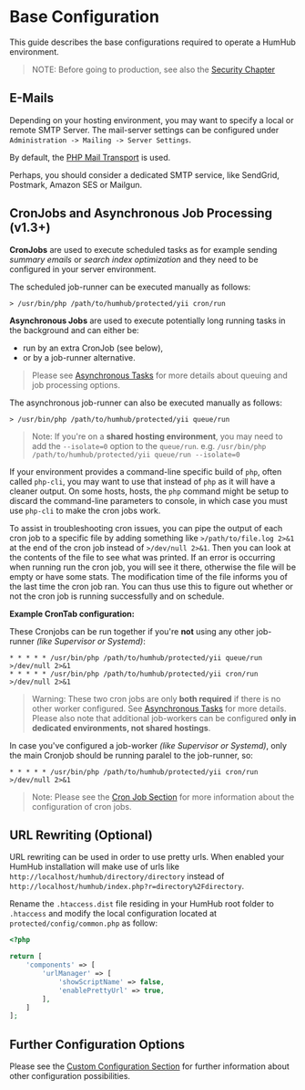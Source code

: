 Base Configuration
=============

This guide describes the base configurations required to operate a HumHub environment.

> NOTE: Before going to production, see also the [Security Chapter](security.md)


E-Mails
-------

Depending on your hosting environment, you may want to specify a local or remote SMTP Server.
The mail-server settings can be configured under `Administration -> Mailing -> Server Settings`.

By default, the [PHP Mail Transport](http://php.net/manual/en/mail.setup.php) is used.

Perhaps, you should consider a dedicated SMTP service, like SendGrid, Postmark, Amazon SES or Mailgun.


CronJobs and Asynchronous Job Processing (v1.3+)
---------------------------

**CronJobs** are used to execute scheduled tasks as for example sending _summary emails_ or _search index optimization_
and they need to be configured in your server environment.

The scheduled job-runner can be executed manually as follows:

```
> /usr/bin/php /path/to/humhub/protected/yii cron/run
```

**Asynchronous Jobs** are used to execute potentially long running tasks in the background and can either be:

- run by an extra CronJob (see below),
- or by a job-runner alternative.

> Please see [Asynchronous Tasks](asynchronous-tasks.md) for more details about queuing and job processing options.

The asynchronous job-runner can also be executed manually as follows:

```
> /usr/bin/php /path/to/humhub/protected/yii queue/run
```

> Note: If you're on a **shared hosting environment**, you may need to add the `--isolate=0` option to the `queue/run`. e.g. `/usr/bin/php /path/to/humhub/protected/yii queue/run --isolate=0`

If your environment provides a command-line specific build of `php`, often called `php-cli`, you may want to use that instead of `php` as it will have a cleaner output. On some hosts, hosts, the `php` command might be setup to discard the command-line parameters to console, in which case you must use `php-cli` to make the cron jobs work.

To assist in troubleshooting cron issues, you can pipe the output of each cron job to a specific file by adding something like `>/path/to/file.log 2>&1` at the end of the cron job instead of `>/dev/null 2>&1`. Then you can look at the contents of the file to see what was printed. If an error is occurring when running run the cron job, you will see it there, otherwise the file will be empty or have some stats. The modification time of the file informs you of the last time the cron job ran. You can thus use this to figure out whether or not the cron job is running successfully and on schedule.

**Example CronTab configuration:**

These Cronjobs can be run together if you're **not** using any other job-runner _(like Supervisor or Systemd)_:

```
* * * * * /usr/bin/php /path/to/humhub/protected/yii queue/run >/dev/null 2>&1
* * * * * /usr/bin/php /path/to/humhub/protected/yii cron/run >/dev/null 2>&1
```

> Warning: These two cron jobs are only **both required** if there is no other worker configured. See [Asynchronous Tasks](asynchronous-tasks.md) for more details. Please also note that additional job-workers can be configured **only in dedicated environments, not shared hostings**.

In case you've configured a job-worker _(like Supervisor or Systemd)_, only the main Cronjob should be running paralel to the job-runner, so:

```
* * * * * /usr/bin/php /path/to/humhub/protected/yii cron/run >/dev/null 2>&1
```

> Note: Please see the [Cron Job Section](cron-jobs.md) for more information about the configuration of cron jobs.


URL Rewriting (Optional)
------------------------

URL rewriting can be used in order to use pretty urls. When enabled your HumHub installation will make use of urls like
`http://localhost/humhub/directory/directory` instead of `http://localhost/humhub/index.php?r=directory%2Fdirectory`.

Rename the `.htaccess.dist` file residing in your HumHub root folder to `.htaccess` and modify the local configuration located at `protected/config/common.php` as follow:

```php
<?php

return [
    'components' => [
        'urlManager' => [
            'showScriptName' => false,
            'enablePrettyUrl' => true,
        ],
    ]
];
```  

Further Configuration Options
------------------------

Please see the [Custom Configuration Section](advanced-configuration.md) for further information about other configuration
possibilities.
